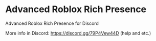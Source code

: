 # Advanced Roblox Rich Presence
Advanced Roblox Rich Presence for Discord

More info in Discord: https://discord.gg/79P4Vew44D (help and etc.)